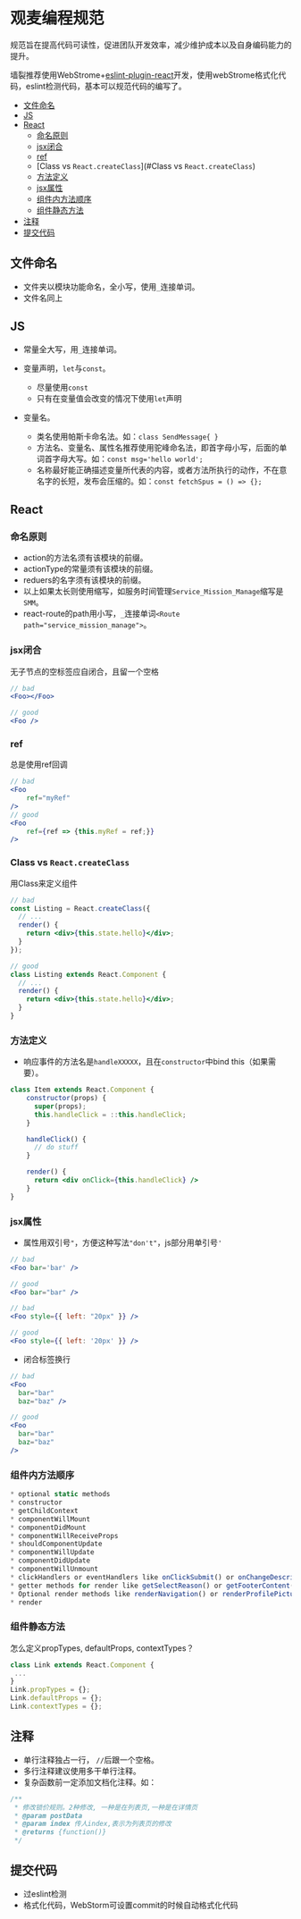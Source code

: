 # 观麦编程规范

规范旨在提高代码可读性，促进团队开发效率，减少维护成本以及自身编码能力的提升。

墙裂推荐使用WebStrome+[eslint-plugin-react](https://github.com/gmfe/eslint-plugin-gm)开发，使用webStrome格式化代码，eslint检测代码，基本可以规范代码的编写了。

- [文件命名](#文件命名)
- [JS](#JS)
- [React](#React)
    * [命名原则](#命名原则)
    * [jsx闭合](#jsx闭合)
    * [ref](#ref)
    * [Class vs `React.createClass`](#Class vs `React.createClass`)
    * [方法定义](#方法定义)
    * [jsx属性](#jsx属性)
    * [组件内方法顺序](#组件内方法顺序)
    * [组件静态方法](#组件静态方法)
- [注释](#注释)
- [提交代码](#提交代码)

## 文件命名

- 文件夹以模块功能命名，全小写，使用`_`连接单词。
- 文件名同上

## JS

- 常量全大写，用`_`连接单词。
- 变量声明，`let`与`const`。
    * 尽量使用`const`
    * 只有在变量值会改变的情况下使用`let`声明

- 变量名。
   * 类名使用帕斯卡命名法。如：`class SendMessage{ }`
   * 方法名、变量名、属性名推荐使用驼峰命名法，即首字母小写，后面的单词首字母大写。如：`const msg='hello world';`
   * 名称最好能正确描述变量所代表的内容，或者方法所执行的动作，不在意名字的长短，发布会压缩的。如：`const fetchSpus = () => {};`

## React

### 命名原则

- action的方法名须有该模块的前缀。
- actionType的常量须有该模块的前缀。
- reduers的名字须有该模块的前缀。
- 以上如果太长则使用缩写，如服务时间管理`Service_Mission_Manage`缩写是`SMM`。
- react-route的path用小写，`_`连接单词`<Route path="service_mission_manage">`。

### jsx闭合 

无子节点的空标签应自闭合，且留一个空格

```jsx
// bad
<Foo></Foo>

// good
<Foo />
```

### ref

总是使用ref回调

```jsx
// bad
<Foo
    ref="myRef"
/>
// good
<Foo
    ref={ref => {this.myRef = ref;}}
/>
```

### Class vs `React.createClass`

用Class来定义组件

```jsx
// bad
const Listing = React.createClass({
  // ...
  render() {
    return <div>{this.state.hello}</div>;
  }
});

// good
class Listing extends React.Component {
  // ...
  render() {
    return <div>{this.state.hello}</div>;
  }
}
```

### 方法定义

- 响应事件的方法名是`handleXXXXX`，且在`constructor`中bind this（如果需要）。

```jsx
class Item extends React.Component {
    constructor(props) {
      super(props);
      this.handleClick = ::this.handleClick;
    }

    handleClick() {
      // do stuff
    }

    render() {
      return <div onClick={this.handleClick} />
    }
}
```

### jsx属性

- 属性用双引号`"`，方便这种写法`"don't"`，js部分用单引号`'`

```jsx
// bad
<Foo bar='bar' />

// good
<Foo bar="bar" />

// bad
<Foo style={{ left: "20px" }} />

// good
<Foo style={{ left: '20px' }} />
```

- 闭合标签换行

```jsx
// bad
<Foo
  bar="bar"
  baz="baz" />

// good
<Foo
  bar="bar"
  baz="baz"
/>
```

### 组件内方法顺序

```jsx
* optional static methods
* constructor
* getChildContext
* componentWillMount
* componentDidMount
* componentWillReceiveProps
* shouldComponentUpdate
* componentWillUpdate
* componentDidUpdate
* componentWillUnmount
* clickHandlers or eventHandlers like onClickSubmit() or onChangeDescription()
* getter methods for render like getSelectReason() or getFooterContent()
* Optional render methods like renderNavigation() or renderProfilePicture()
* render
```

### 组件静态方法

怎么定义propTypes, defaultProps, contextTypes？

```jsx
class Link extends React.Component {
 ...
}
Link.propTypes = {};
Link.defaultProps = {};
Link.contextTypes = {};
```

## 注释

- 单行注释独占一行， `//`后跟一个空格。
- 多行注释建议使用多干单行注释。
- 复杂函数前一定添加文档化注释。如：

```javascript
/**
 * 修改锁价规则。2种修改, 一种是在列表页,一种是在详情页
 * @param postData
 * @param index 传人index,表示为列表页的修改
 * @returns {function()}
 */
```

## 提交代码

- 过eslint检测
- 格式化代码，WebStorm可设置commit的时候自动格式化代码
